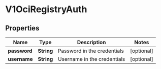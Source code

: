 # V1OciRegistryAuth

## Properties
Name | Type | Description | Notes
------------ | ------------- | ------------- | -------------
**password** | **String** | Password in the credentials |  [optional]
**username** | **String** | Username in the credentials |  [optional]
